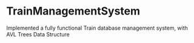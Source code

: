 # TrainManagementSystem
Implemented a fully functional Train database management system, with AVL Trees Data Structure
